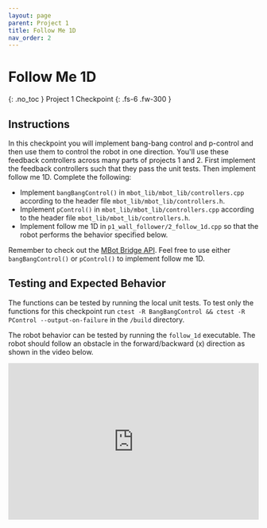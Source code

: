 ```yaml
---
layout: page
parent: Project 1
title: Follow Me 1D
nav_order: 2
---
```


# Follow Me 1D
{: .no_toc }
Project 1 Checkpoint
{: .fs-6 .fw-300 }

## Instructions

In this checkpoint you will implement bang-bang control and p-control and then use them to control the robot in one direction. You'll use these feedback controllers across many parts of projects 1 and 2. First implement the feedback controllers such that they pass the unit tests. Then implement follow me 1D. Complete the following:

- Implement ```bangBangControl()``` in ```mbot_lib/mbot_lib/controllers.cpp``` according to the header file ```mbot_lib/mbot_lib/controllers.h```.
- Implement ```pControl()``` in ```mbot_lib/mbot_lib/controllers.cpp``` according to the header file ```mbot_lib/mbot_lib/controllers.h```.
- Implement follow me 1D in ```p1_wall_follower/2_follow_1d.cpp``` so that the robot performs the behavior specified below.

Remember to check out the [MBot Bridge API](https://hellorob.org/mbot/bridge-api). Feel free to use either ```bangBangControl()``` or ```pControl()``` to implement follow me 1D.

## Testing and Expected Behavior

The functions can be tested by running the local unit tests. To test only the functions for this checkpoint run ```ctest -R BangBangControl && ctest -R PControl --output-on-failure``` in the ```/build``` directory.

The robot behavior can be tested by running the ```follow_1d``` executable. The robot should follow an obstacle in the forward/backward (x) direction as shown in the video below.

<iframe style="max-width: 100%;" class="centered" width="560" height="315" src="https://www.youtube.com/embed/Y2b7c88kBR8?si=dsbJL7shes1BAtYB" title="YouTube video player" frameborder="0" allow="accelerometer; autoplay; clipboard-write; encrypted-media; gyroscope; picture-in-picture; web-share" allowfullscreen></iframe><br/>
